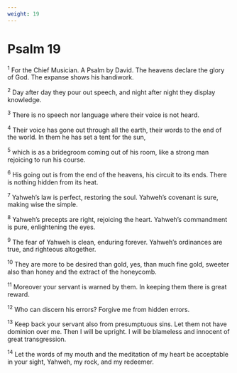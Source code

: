 ```yaml
---
weight: 19
---
```


# Psalm 19

<sup>1</sup> For the Chief Musician. A Psalm by David. The heavens declare the glory of God. The expanse shows his handiwork. 

<sup>2</sup> Day after day they pour out speech, and night after night they display knowledge. 

<sup>3</sup> There is no speech nor language where their voice is not heard. 

<sup>4</sup> Their voice has gone out through all the earth, their words to the end of the world. In them he has set a tent for the sun, 

<sup>5</sup> which is as a bridegroom coming out of his room, like a strong man rejoicing to run his course. 

<sup>6</sup> His going out is from the end of the heavens, his circuit to its ends. There is nothing hidden from its heat. 

<sup>7</sup> Yahweh’s law is perfect, restoring the soul. Yahweh’s covenant is sure, making wise the simple. 

<sup>8</sup> Yahweh’s precepts are right, rejoicing the heart. Yahweh’s commandment is pure, enlightening the eyes. 

<sup>9</sup> The fear of Yahweh is clean, enduring forever. Yahweh’s ordinances are true, and righteous altogether. 

<sup>10</sup> They are more to be desired than gold, yes, than much fine gold, sweeter also than honey and the extract of the honeycomb. 

<sup>11</sup> Moreover your servant is warned by them. In keeping them there is great reward. 

<sup>12</sup> Who can discern his errors? Forgive me from hidden errors. 

<sup>13</sup> Keep back your servant also from presumptuous sins. Let them not have dominion over me. Then I will be upright. I will be blameless and innocent of great transgression. 

<sup>14</sup> Let the words of my mouth and the meditation of my heart be acceptable in your sight, Yahweh, my rock, and my redeemer. 



